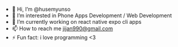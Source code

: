 - 👋 Hi, I’m @husemyunso
- 👀 I’m interested in Phone Apps Development / Web Development
- 🌱 I’m currently working on react native expo cli apps
- 📫 How to reach me jijan990@gmail.com
- ⚡ Fun fact: i love programming <3

<!---
this is a ✨ special ✨ repository because its `README.md` (this file) appears on your GitHub profile.
You can click the Preview link to take a look at your changes.
--->
